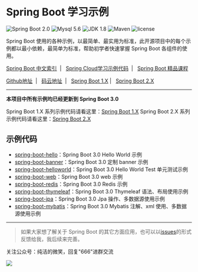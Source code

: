 Spring Boot 学习示例
=========================

![Spring Boot 2.0](https://img.shields.io/badge/Spring%20Boot-2.0-brightgreen.svg)
![Mysql 5.6](https://img.shields.io/badge/Mysql-5.6-blue.svg)
![JDK 1.8](https://img.shields.io/badge/JDK-1.8-brightgreen.svg)
![Maven](https://img.shields.io/badge/Maven-3.5.0-yellowgreen.svg)
![license](https://img.shields.io/badge/license-MPL--2.0-blue.svg)
 
Spring Boot 使用的各种示例，以最简单、最实用为标准，此开源项目中的每个示例都以最小依赖，最简单为标准，帮助初学者快速掌握 Spring Boot 各组件的使用。

[Spring Boot 中文索引](https://github.com/ityouknow/awesome-spring-boot) &nbsp;| &nbsp; [Spring Cloud学习示例代码](https://github.com/ityouknow/spring-cloud-examples) &nbsp;| &nbsp; [Spring Boot 精品课程](https://github.com/ityouknow/spring-boot-leaning) 

 [Github地址](https://github.com/ityouknow/spring-boot-examples) &nbsp;| &nbsp; [码云地址](https://gitee.com/ityouknow/spring-boot-examples) &nbsp;| &nbsp;  [Spring Boot 1.X](https://github.com/ityouknow/spring-boot-examples/tree/master/1.x) | &nbsp;  [Spring Boot 2.X](https://github.com/ityouknow/spring-boot-examples/tree/master/2.x)

---


**本项目中所有示例均已经更新到 Spring Boot 3.0**

Spring Boot 1.X  系列示例代码请看这里：[Spring Boot 1.X](https://github.com/ityouknow/spring-boot-examples/tree/master/1.x) 
Spring Boot 2.X  系列示例代码请看这里：[Spring Boot 2.X](https://github.com/ityouknow/spring-boot-examples/tree/master/2.x) 



## 示例代码

- [spring-boot-hello](https://github.com/ityouknow/spring-boot-examples/tree/master/spring-boot-hello)：Spring Boot 3.0  Hello World 示例
- [spring-boot-banner](https://github.com/ityouknow/spring-boot-examples/tree/master/spring-boot-hello)：Spring Boot 3.0  定制 banner 示例
- [spring-boot-helloworld](https://github.com/ityouknow/spring-boot-examples/tree/master/spring-boot-helloWorld)：Spring Boot 3.0  Hello World Test 单元测试示例
- [spring-boot-web](https://github.com/ityouknow/spring-boot-examples/tree/master/spring-boot-web)：Spring Boot 3.0 web 示例
- [spring-boot-redis](https://github.com/ityouknow/spring-boot-examples/tree/master/spring-boot-redis)：Spring Boot 3.0 Redis 示例
- [spring-boot-thymeleaf](https://github.com/ityouknow/spring-boot-examples/tree/master/spring-boot-thymeleaf)：Spring Boot 3.0 Thymeleaf 语法、布局使用示例
- [spring-boot-jpa](https://github.com/ityouknow/spring-boot-examples/tree/master/spring-boot-jpa)：Spring Boot 3.0 Jpa 操作、多数据源使用示例
- [spring-boot-mybatis](https://github.com/ityouknow/spring-boot-examples/tree/master/spring-boot-mybatis)：Spring Boot 3.0 Mybatis 注解、xml 使用、多数据源使用示例

---

> 如果大家想了解关于 Spring Boot 的其它方面应用，也可以以[issues](https://github.com/ityouknow/spring-boot-examples/issues)的形式反馈给我，我后续来完善。

关注公众号：纯洁的微笑，回复"666"进群交流

![](http://www.ityouknow.com/assets/images/keeppuresmile_430.jpg)